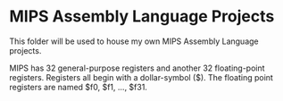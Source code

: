 # MIPS Assembly Language Projects

This folder will be used to house my own MIPS Assembly Language projects.

MIPS has 32 general-purpose registers and another 32 floating-point registers.
Registers all begin with a dollar-symbol ($). 
The floating point registers are named $f0, $f1, ..., $f31.


